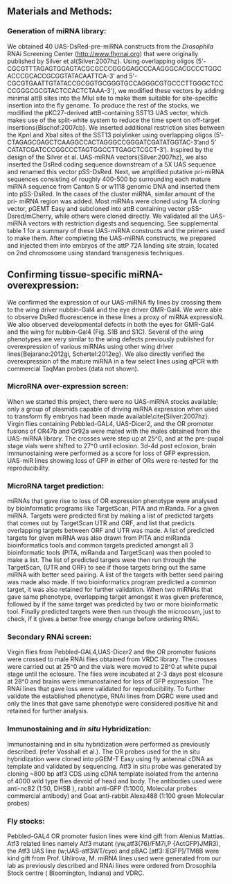 ## Materials and Methods:

### Generation of miRNA library:
We obtained 40 UAS-DsRed-pre-miRNA constructs from the *Drosophila* RNAi Screening Center (http://www.flyrnai.org) that were originally published by Silver et al{Silver:2007hz}. Using overlapping oligos (5'-CGCGTTTAGAGTGGAGTACGCGCCCGGGGAGCCCAAGGGCACGCCCTGGCACCCGCACCGCGGTATACAATTCA-3' and 5'-CGCGTGAATTGTATACCGCGGTGCGGGTGCCAGGGCGTGCCCTTGGGCTCCCCGGGCGCGTACTCCACTCTAAA-3'), we modified these vectors by adding minimal attB sites into the MluI site to make them suitable for site-specific insertion into the fly genome. To produce the rest of the stocks, we modified the pKC27-derived attB-containing SST13 UAS vector, which makes use of the split-white system to reduce the time spent on off-target insertions{Bischof:2007cb}. We inserted additional restriction sites between the KpnI and XbaI sites of the SST13 polylinker using overlapping oligos (5’-CTAGAGCGAGCTCAAGGCCACTAGGGCCGGGATCGATATGGTAC-3’and 5’ CATATCGATCCCGGCCCTAGTGGCCTTGAGCTCGCT-3’). Inspired by the design of the Silver et al. UAS-miRNA vectors{Silver:2007hz}, we also inserted the DsRed coding sequence downstream of a 5X UAS sequence and renamed this vector pSS-DsRed. Next, we amplified putative pri-miRNA sequences consisting of roughly 400-500 bp surrounding each mature miRNA sequence from Canton S or w1118 genomic DNA and inserted them into pSS-DsRed. In the cases of the cluster miRNA, similar amount of the pri- miRNA region was added. Most miRNAs were cloned using TA cloning vector, pGEMT Easy and subcloned into attB containing vector pSS-Dsred/mCherry, while others were cloned directly. We validated all the UAS-miRNA vectors with restriction digests and sequencing. See supplemental table 1 for a summary of these UAS-miRNA constructs and the primers used to make them. After completing the UAS-miRNA constructs, we prepared and injected them into embryos of the attP 72A landing site strain, located on 2nd chromosome using standard transgenesis techniques.

## Confirming tissue-specific miRNA-overexpression:
We confirmed the expression of our UAS-miRNA fly lines by crossing them to the wing driver nubbin-Gal4 and the eye driver GMR-Gal4. We were able to observe DsRed fluorescence in these lines a proxy of miRNA expressioN. We also observed developmental defects in both the eyes for GMR-Gal4 and the wing for nubbin-Gal4 (Fig. S1B and S1C). Several of the wing phenotypes are very similar to the wing defects previously published for overexpression of various miRNAs using other wing driver lines{Bejarano:2012gi, Schertel:2012eg}. We also directly verified the overexpression of the mature miRNA in a few select lines using qPCR with commercial TaqMan probes (data not shown).


### MicroRNA over-expression screen:
When we started this project, there were no UAS-miRNA stocks available; only a group of plasmids capable of driving miRNA expression when used to transform fly embryos had been made available\cite{Silver:2007hz}. 
Virgin flies containing Pebbled-GAL4, UAS-Dicer2, and the OR promoter fusions of OR47b and Or92a were mated with the males obtained from the UAS-miRNA library. The crosses were step up at 25^0, and at the pre-pupal stage vials were shifted to 27^0 until eclosion. 3d-4d post eclosion, brain immunostaining were performed as a score for loss of GFP expression. UAS-miR lines showing loss of GFP in either of ORs were re-tested for the reproducibility.

### MicroRNA target prediction:
miRNAs that gave rise to loss of OR expression phenotype were analysed by bioinformatic programs like TargetScan, PITA and miRanda.
For a given miRNA.  Targets were predicted first by making a list of predicted targets that comes out by TargetScan UTR and ORF, and list that predicts overlapping targets between ORF and UTR was made.
A  list of predicted targets for given miRNA was  also drawn from PITA and miRanda bioinformatics tools and common targets predicted amongst all 3 bioinformatic tools (PITA, miRanda and TargetScan) was then pooled to make a list.
The list of predicted targets were then run through the TargetScan, (UTR and ORF) to see if those targets bring out the same miRNA with better seed pairing.
A list of the targets with better seed pairing was made also made.
If two bioinformatics program predicted a common target, it was also retained for further validation.
When two miRNAs that gave same phenotype, overlapping target amongst it was given preference, followed by if the same target was predicted by two or more bioinformatic tool.
Finally predicted targets were then run through the microcosm, just to check, if it gives a better free energy change before ordering RNAi.

### Secondary RNAi screen: 
Virgin flies from Pebbled-GAL4,UAS-Dicer2 and the OR promoter fusions were crossed to male RNAi flies obtained from VRDC library. The crosses were carried out at 25^0 and the vials were moved to 28^0 at white pupal stage until the eclosure. The flies were incubated at 2-3 days post elcosure at 28^0 and  brains were immunostained for loss of GFP expression. The RNAi lines that gave loss were validated for reproducibility. To further validate the established phenotype, RNAi lines from DGRC were used and only the lines that gave same phenotype were considered positive hit and retained for further analysis.

###  Immunostaining and *in situ* Hybridization:
Immunostaining and in situ hybridization were performed as previously described. (refer Vosshall et al.).  The OR probes used for the in situ hybridization were cloned into pGEM-T Easy using fly antennal cDNA as template and validated by sequencing.  Atf3 in situ probe was generated by cloning ~800 bp atf3 CDS using cDNA template isolated from the antenna of 4000 wild type flies devoid of head and body.
The antibodies used were anti-nc82 (1:50, DHSB ), rabbit anti-GFP (1:1000, Molecular probes commercial antibody) and Goat anti-rabbit Alexa488 (1:100 green Molecular probes)

### Fly stocks:
Pebbled-GAL4 OR promoter fusion lines were kind gift from Alenius Mattias. Atf3 related lines namely Atf3 mutant (yw,atf3(76)/FM7i,P {ActGFP}JMR3),  the Atf3 UAS line (w;UAS-atf3WT/cyo) and pBAC [atf3::EGFP]/TM6B were kind gift from Prof. Uhlirova, M.
miRNA lines used were generated from our lab as previously described and RNAi lines were ordered from Drosophila Stock centre ( Bloomington, Indiana) and VDRC.